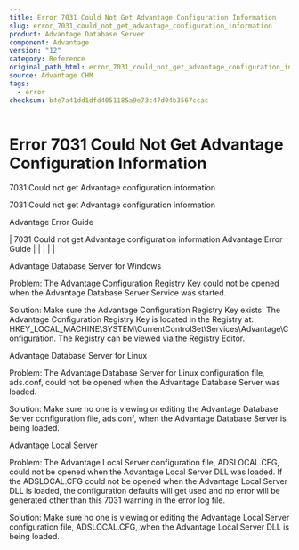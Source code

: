```yaml
---
title: Error 7031 Could Not Get Advantage Configuration Information
slug: error_7031_could_not_get_advantage_configuration_information
product: Advantage Database Server
component: Advantage
version: "12"
category: Reference
original_path_html: error_7031_could_not_get_advantage_configuration_information.htm
source: Advantage CHM
tags:
  - error
checksum: b4e7a41dd1dfd4051185a9e73c47d04b3567ccac
---
```


# Error 7031 Could Not Get Advantage Configuration Information

7031 Could not get Advantage configuration information

7031 Could not get Advantage configuration information

Advantage Error Guide

| 7031 Could not get Advantage configuration information  Advantage Error Guide |  |  |  |  |

Advantage Database Server for Windows

Problem: The Advantage Configuration Registry Key could not be opened when the Advantage Database Server Service was started.

Solution: Make sure the Advantage Configuration Registry Key exists. The Advantage Configuration Registry Key is located in the Registry at: HKEY\_LOCAL\_MACHINE\SYSTEM\CurrentControlSet\Services\Advantage\Configuration. The Registry can be viewed via the Registry Editor.

Advantage Database Server for Linux

Problem: The Advantage Database Server for Linux configuration file, ads.conf, could not be opened when the Advantage Database Server was loaded.

Solution: Make sure no one is viewing or editing the Advantage Database Server configuration file, ads.conf, when the Advantage Database Server is being loaded.

Advantage Local Server

Problem: The Advantage Local Server configuration file, ADSLOCAL.CFG, could not be opened when the Advantage Local Server DLL was loaded. If the ADSLOCAL.CFG could not be opened when the Advantage Local Server DLL is loaded, the configuration defaults will get used and no error will be generated other than this 7031 warning in the error log file.

Solution: Make sure no one is viewing or editing the Advantage Local Server configuration file, ADSLOCAL.CFG, when the Advantage Local Server DLL is being loaded.
